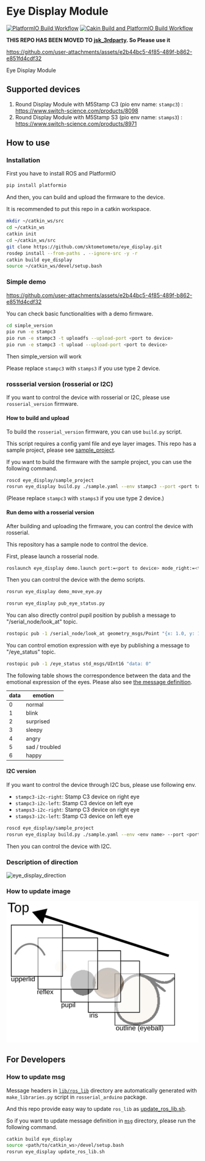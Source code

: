 # Eye Display Module

[![PlatformIO Build Workflow](https://github.com/sktometometo/eye-display/actions/workflows/main.yml/badge.svg)](https://github.com/sktometometo/eye-display/actions/workflows/main.yml)
[![Cakin Build and PlatformIO Build Workflow](https://github.com/sktometometo/eye-display/actions/workflows/full.yml/badge.svg)](https://github.com/sktometometo/eye-display/actions/workflows/full.yml)


**THIS REPO HAS BEEN MOVED TO [jsk_3rdparty](https://github.com/jsk-ros-pkg/jsk_3rdparty/pull/522). So Please use it**

https://github.com/user-attachments/assets/e2b44bc5-4f85-489f-b862-e851fd4cdf32

Eye Display Module

## Supported devices

1. Round Display Module with M5Stamp C3 (pio env name: `stampc3`) : https://www.switch-science.com/products/8098
2. Round Display Module with M5Stamp S3 (pio env name: `stamps3`) : https://www.switch-science.com/products/8971

## How to use

### Installation

First you have to install ROS and PlatformIO

```bash
pip install platformio
```

And then, you can build and upload the firmware to the device.

It is recommended to put this repo in a catkin workspace.

```bash
mkdir ~/catkin_ws/src
cd ~/catkin_ws
catkin init
cd ~/catkin_ws/src
git clone https://github.com/sktometometo/eye_display.git
rosdep install --from-paths . --ignore-src -y -r
catkin build eye_display
source ~/catkin_ws/devel/setup.bash
```

### Simple demo


https://github.com/user-attachments/assets/e2b44bc5-4f85-489f-b862-e851fd4cdf32


You can check basic functionalities with a demo firmware.

```bash
cd simple_version
pio run -e stampc3
pio run -e stampc3 -t uploadfs --upload-port <port to device>
pio run -e stampc3 -t upload --upload-port <port to device>
```

Then simple_version will work

Please replace `stampc3` with `stamps3` if you use type 2 device.

### rossserial version (rosserial or I2C)

If you want to control the device with rosserial or I2C, please use `rosserial_version` firmware.

#### How to build and upload

To build the `rosserial_version` firmware, you can use `build.py` script.

This script requires a config yaml file and eye layer images.
This repo has a sample project, please see [sample_project](./sample_project/).

If you want to build the firmware with the sample project, you can use the following command.

```bash
roscd eye_display/sample_project
rosrun eye_display build.py ./sample.yaml --env stampc3 --port <port to device>
```

(Please replace `stampc3` with `stamps3` if you use type 2 device.)

#### Run demo with a rosserial version

After building and uploading the firmware, you can control the device with rosserial.

This repository has a sample node to control the device.

First, please launch a rosserial node.

```bash
roslaunch eye_display demo.launch port:=<port to device> mode_right:=<true or false>
```

Then you can control the device with the demo scripts.

```bash
rosrun eye_display demo_move_eye.py
```

```bash
rosrun eye_display pub_eye_status.py
```

You can also directly control pupil position by publish a message to "/serial_node/look_at" topic.

```bash
rostopic pub -1 /serial_node/look_at geometry_msgs/Point "{x: 1.0, y: 1.0, z: 0.0}"
```

You can control emotion expression with eye by publishing a message to "/eye_status" topic.

```bash
rostopic pub -1 /eye_status std_msgs/UInt16 "data: 0"
```

The following table shows the correspondence between the data and the emotional expression of the eyes.
Please also see [the message definition](./msg/EyeStatus.msg).

| data | emotion |
|---|---|
|0| normal |
|1| blink |
|2| surprised |
|3| sleepy |
|4| angry |
|5| sad / troubled |
|6| happy |


#### I2C version

If you want to control the device through I2C bus, please use following env.

- `stampc3-i2c-right`: Stamp C3 device on right eye
- `stampc3-i2c-left`: Stamp C3 device on left eye
- `stamps3-i2c-right`: Stamp C3 device on right eye
- `stamps3-i2c-left`: Stamp C3 device on left eye

```bash
roscd eye_display/sample_project
rosrun eye_display build.py ./sample.yaml --env <env name> --port <port to device>

```

Then you can control the device with I2C.

### Description of direction

![eye_display_direction](./doc/eye_display_direction.svg)

### How to update image

![eye_layer_structure](./doc/eye_structure.svg)

## For Developers

### How to update msg

Message headers in [`lib/ros_lib`](./lib/ros_lib/) directory are automatically generated with `make_libraries.py` script in `rosserial_arduino` package.

And this repo provide easy way to update `ros_lib` as [update_ros_lib.sh](./scripts/update_ros_lib.sh).

So if you want to update message definition in [`msg`](./msg/) directory, please run the following command.

```bash
catkin build eye_display
source <path/to/catkin_ws>/devel/setup.bash
rosrun eye_display update_ros_lib.sh
```
